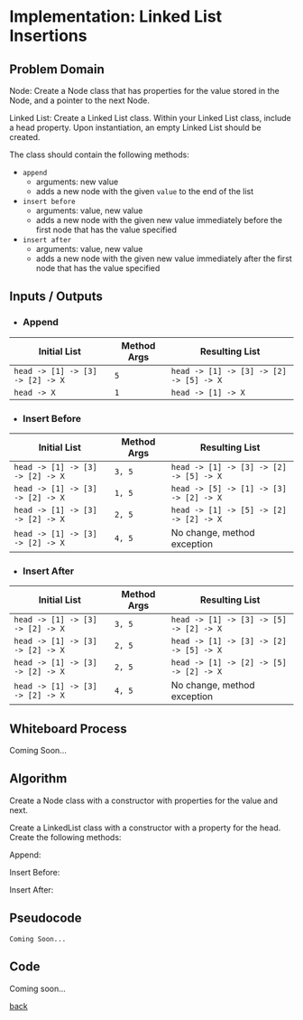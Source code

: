 # Implementation: Linked List Insertions

## Problem Domain

Node: Create a Node class that has properties for the value stored in the Node, and a pointer to the next Node.

Linked List: Create a Linked List class. Within your Linked List class, include a head property. Upon instantiation, an empty Linked List should be created.

The class should contain the following methods:

- `append`
  - arguments: new value
  - adds a new node with the given `value` to the end of the list
- `insert before`
  - arguments: value, new value
  - adds a new node with the given new value immediately before the first node that has the value specified
- `insert after`
  - arguments: value, new value
  - adds a new node with the given new value immediately after the first node that has the value specified

## Inputs / Outputs

- ### Append

| Initial List                   	| Method Args 	| Resulting List                          	|
|--------------------------------	|-------------	|-----------------------------------------	|
| `head -> [1] -> [3] -> [2] -> X` 	| `5`         	| `head -> [1] -> [3] -> [2] -> [5] -> X` 	|
| `head -> X`                    	| `1`         	| `head -> [1] -> X`                      	|-

- ### Insert Before

| Initial List                     	| Method Args 	| Resulting List                          	|
|----------------------------------	|-------------	|-----------------------------------------	|
| `head -> [1] -> [3] -> [2] -> X` 	| `3, 5`      	| `head -> [1] -> [3] -> [2] -> [5] -> X` 	|
| `head -> [1] -> [3] -> [2] -> X` 	| `1, 5`      	| `head -> [5] -> [1] -> [3] -> [2] -> X` 	|
| `head -> [1] -> [3] -> [2] -> X` 	| `2, 5`      	| `head -> [1] -> [5] -> [2] -> [2] -> X` 	|
| `head -> [1] -> [3] -> [2] -> X` 	| `4, 5`      	| No change, method exception             	|

- ### Insert After

| Initial List                     	| Method Args 	| Resulting List                          	|
|----------------------------------	|-------------	|-----------------------------------------	|
| `head -> [1] -> [3] -> [2] -> X` 	| `3, 5`      	| `head -> [1] -> [3] -> [5] -> [2] -> X` 	|
| `head -> [1] -> [3] -> [2] -> X` 	| `2, 5`      	| `head -> [1] -> [3] -> [2] -> [5] -> X` 	|
| `head -> [1] -> [3] -> [2] -> X` 	| `2, 5`      	| `head -> [1] -> [2] -> [5] -> [2] -> X` 	|
| `head -> [1] -> [3] -> [2] -> X` 	| `4, 5`      	| No change, method exception             	|

## Whiteboard Process

Coming Soon...

## Algorithm

Create a Node class with a constructor with properties for the value and next.

Create a LinkedList class with a constructor with a property for the head. Create the following methods:

Append:

Insert Before:

Insert After:

## Pseudocode

```plaintext
Coming Soon...
```

## Code

Coming soon...

[back](../README.md)
